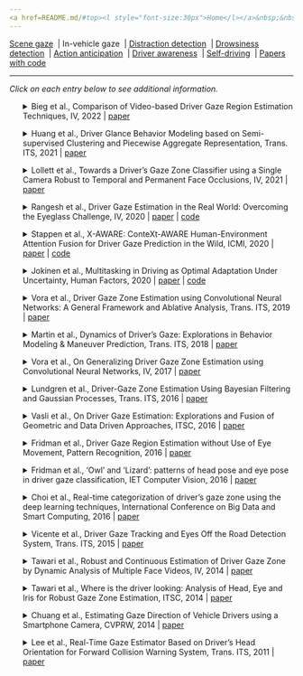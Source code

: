 ```yaml
---
<a href=README.md/#top><l style="font-size:30px">Home</l></a>&nbsp;&nbsp;| <a href=behavioral.md><l style="font-size:30px">Behavioral</l></a>&nbsp;&nbsp;| <l style="font-size:35px">Applications</l>&nbsp;&nbsp;| <a href=datasets.md><l style="font-size:30px">Datasets</l></a>&nbsp;&nbsp;
---
```


[Scene gaze](scene_gaze.md)&nbsp;&nbsp;| In-vehicle gaze&nbsp;&nbsp;| [Distraction detection](distraction_detection.md)&nbsp;&nbsp;| [Drowsiness detection](drowsiness_detection.md)&nbsp;&nbsp;| [Action anticipation](action_anticipation.md)&nbsp;&nbsp;| [Driver awareness](driver_awareness.md)&nbsp;&nbsp;| [Self-driving](self-driving.md)&nbsp;&nbsp;| [Papers with code](papers_with_code.md)&nbsp;&nbsp;
___
*Click on each entry below to see additional information.*
<ul><a name=2022_IV_Bieg></a>
<details close>
<summary>Bieg et al., Comparison of Video-based Driver Gaze Region Estimation Techniques, IV, 2022 | <a href=https://doi.org/10.1109/IV51971.2022.9827145>paper</a></summary>
<ul>
Dataset(s): private
</ul>
<ul>
<pre>
@inproceedings{2022_IV_Bieg,
    author = "Bieg, Hans-Joachim and Strobel, Simon and Fischer, Matthias S and La{\ss}mann, Paula",
    booktitle = "2022 IEEE Intelligent Vehicles Symposium (IV)",
    organization = "IEEE",
    pages = "382--389",
    title = "Comparison of Video-based Driver Gaze Region Estimation Techniques",
    year = "2022"
}
</pre>
</ul>
</ul>
<ul><a name=2021_T-ITS_Huang></a>
<details close>
<summary>Huang et al., Driver Glance Behavior Modeling based on Semi-supervised Clustering and Piecewise Aggregate Representation, Trans. ITS, 2021 | <a href=https://doi.org/10.1109/TITS.2021.3080322>paper</a></summary>
<ul>
Dataset(s): private
</ul>
<ul>
<pre>
@article{2021_T-ITS_Huang,
    author = "Huang, Jianling and Long, Yan and Zhao, Xiaohua",
    journal = "IEEE Transactions on Intelligent Transportation Systems",
    publisher = "IEEE",
    title = "Driver Glance Behavior Modeling Based on Semi-Supervised Clustering and Piecewise Aggregate Representation",
    year = "2021"
}
</pre>
</ul>
</ul>
<ul><a name=2021_IV_Lollett></a>
<details close>
<summary>Lollett et al., Towards a Driver’s Gaze Zone Classifier using a Single Camera Robust to Temporal and Permanent Face Occlusions, IV, 2021 | <a href=https://doi.org/0.1109/IV48863.2021.9575367>paper</a></summary>
<ul>
Dataset(s): private
</ul>
<ul>
<pre>
@inproceedings{2021_IV_Lollett,
    author = "Lollett, Catherine and Kamezaki, Mitsuhiro and Sugano, Shigeki",
    booktitle = "2021 IEEE Intelligent Vehicles Symposium (IV)",
    organization = "IEEE",
    pages = "578--585",
    title = "Towards a Driver's Gaze Zone Classifier using a Single Camera Robust to Temporal and Permanent Face Occlusions",
    year = "2021"
}
</pre>
</ul>
</ul>
<ul><a name=2020_IV_Rangesh></a>
<details close>
<summary>Rangesh et al., Driver Gaze Estimation in the Real World: Overcoming the Eyeglass Challenge, IV, 2020 | <a href=https://doi.org/10.1109/IV47402.2020.9304573>paper</a> | <a href=https://github.com/arangesh/GPCycleGAN>code</a></summary>
<ul>
Dataset(s): LISA v3
</ul>
<ul>
<pre>
@inproceedings{2020_IV_Rangesh,
    author = "Rangesh, Akshay and Zhang, Bowen and Trivedi, Mohan M",
    booktitle = "IV",
    title = "Driver gaze estimation in the real world: Overcoming the eyeglass challenge",
    year = "2020"
}
</pre>
</ul>
</ul>
<ul><a name=2020_ICMI_Stappen></a>
<details close>
<summary>Stappen et al., X-AWARE: ConteXt-AWARE Human-Environment Attention Fusion for Driver Gaze Prediction in the Wild, ICMI, 2020 | <a href=https://doi.org/10.1145/3382507.3417967>paper</a> | <a href=https://github.com/lstappen/XAWARE>code</a></summary>
<ul>
Dataset(s): <a href=datasets.md#DGW>DGW</a>
</ul>
<ul>
<pre>
@inproceedings{2020_ICMI_Stappen,
    author = {Stappen, Lukas and Rizos, Georgios and Schuller, Bj{\"o}rn},
    booktitle = "ICMI",
    title = "X-AWARE: ConteXt-AWARE Human-Environment Attention Fusion for Driver Gaze Prediction in the Wild",
    year = "2020"
}
</pre>
</ul>
</ul>
<ul><a name=2020_HumanFactors_Jokinen></a>
<details close>
<summary>Jokinen et al., Multitasking in Driving as Optimal Adaptation Under Uncertainty, Human Factors, 2020 | <a href=https://doi.org/10.1177/0018720820927687>paper</a> | <a href=https://gitlab.com/jokinenj/multitasking-driving>code</a></summary>
<ul>
Dataset(s): private
</ul>
<ul>
<pre>
@article{2020_HumanFactors_Jokinen,
    author = "Jokinen, Jussi PP and Kujala, Tuomo and Oulasvirta, Antti",
    journal = "Human factors",
    number = "8",
    pages = "1324--1341",
    publisher = "Sage Publications Sage CA: Los Angeles, CA",
    title = "Multitasking in driving as optimal adaptation under uncertainty",
    volume = "63",
    year = "2021"
}
</pre>
</ul>
</ul>
<ul><a name=2018_TIV_Vora></a>
<details close>
<summary>Vora et al., Driver Gaze Zone Estimation using Convolutional Neural Networks: A General Framework and Ablative Analysis, Trans. ITS, 2019 | <a href=https://doi.org/10.1109/TIV.2018.2843120>paper</a></summary>
<ul>
Dataset(s): private
</ul>
<ul>
<pre>
@article{2018_TIV_Vora,
    author = "Vora, Sourabh and Rangesh, Akshay and Trivedi, Mohan Manubhai",
    journal = "IEEE Transactions on Intelligent Vehicles",
    number = "3",
    pages = "254--265",
    title = "Driver gaze zone estimation using convolutional neural networks: A general framework and ablative analysis",
    volume = "3",
    year = "2018"
}
</pre>
</ul>
</ul>
<ul><a name=2018_TIV_Martin></a>
<details close>
<summary>Martin et al., Dynamics of Driver’s Gaze: Explorations in Behavior Modeling & Maneuver Prediction, Trans. ITS, 2018 | <a href=https://doi.org/10.1109/TIV.2018.2804160>paper</a></summary>
<ul>
Dataset(s): private
</ul>
<ul>
<pre>
@article{2018_TIV_Martin,
    author = "Martin, Sujitha and Vora, Sourabh and Yuen, Kevan and Trivedi, Mohan Manubhai",
    journal = "IEEE Transactions on Intelligent Vehicles",
    number = "2",
    pages = "141--150",
    title = "Dynamics of driver's gaze: Explorations in behavior modeling and maneuver prediction",
    volume = "3",
    year = "2018"
}
</pre>
</ul>
</ul>
<ul><a name=2017_IV_Vora></a>
<details close>
<summary>Vora et al., On Generalizing Driver Gaze Zone Estimation using Convolutional Neural Networks, IV, 2017 | <a href=https://doi.org/10.1109/IVS.2017.7995822>paper</a></summary>
<ul>
Dataset(s): private
</ul>
<ul>
<pre>
@inproceedings{2017_IV_Vora,
    author = "Vora, Sourabh and Rangesh, Akshay and Trivedi, Mohan M",
    booktitle = "IV",
    title = "On generalizing driver gaze zone estimation using convolutional neural networks",
    year = "2017"
}
</pre>
</ul>
</ul>
<ul><a name=2016_T-ITS_Lundgren></a>
<details close>
<summary>Lundgren et al., Driver-Gaze Zone Estimation Using Bayesian Filtering and Gaussian Processes, Trans. ITS, 2016 | <a href=https://doi.org/10.1109/TITS.2016.2526050>paper</a></summary>
<ul>
Dataset(s): private
</ul>
<ul>
<pre>
@article{2016_T-ITS_Lundgren,
    author = "Lundgren, Malin and Hammarstrand, Lars and McKelvey, Tomas",
    journal = "IEEE Transactions on Intelligent Transportation Systems",
    number = "10",
    pages = "2739--2750",
    publisher = "IEEE",
    title = "Driver-gaze zone estimation using Bayesian filtering and Gaussian processes",
    volume = "17",
    year = "2016"
}
</pre>
</ul>
</ul>
<ul><a name=2016_ITSC_Vasli></a>
<details close>
<summary>Vasli et al., On Driver Gaze Estimation: Explorations and Fusion of Geometric and Data Driven Approaches, ITSC, 2016 | <a href=https://doi.org/10.1109/ITSC.2016.7795623>paper</a></summary>
<ul>
Dataset(s): private
</ul>
<ul>
<pre>
@inproceedings{2016_ITSC_Vasli,
    author = "Vasli, Borhan and Martin, Sujitha and Trivedi, Mohan Manubhai",
    booktitle = "ITSC",
    title = "On driver gaze estimation: Explorations and fusion of geometric and data driven approaches",
    year = "2016"
}
</pre>
</ul>
</ul>
<ul><a name=2016_IS_Fridman></a>
<details close>
<summary>Fridman et al., Driver Gaze Region Estimation without Use of Eye Movement, Pattern Recognition, 2016 | <a href=https://doi.org/10.1109/MIS.2016.47>paper</a></summary>
<ul>
Dataset(s): private
</ul>
<ul>
<pre>
@article{2016_IS_Fridman,
    author = "Fridman, Lex and Langhans, Philipp and Lee, Joonbum and Reimer, Bryan",
    journal = "IEEE Intelligent Systems",
    number = "3",
    pages = "49--56",
    title = "Driver gaze region estimation without use of eye movement",
    volume = "31",
    year = "2016"
}
</pre>
</ul>
</ul>
<ul><a name=2016_IET_Fridman></a>
<details close>
<summary>Fridman et al., ‘Owl’ and ‘Lizard’: patterns of head pose and eye pose in driver gaze classification, IET Computer Vision, 2016 | <a href=https://doi.org/10.1049/iet-cvi.2015.0296>paper</a></summary>
<ul>
Dataset(s): private
</ul>
<ul>
<pre>
@article{2016_IET_Fridman,
    author = "Fridman, Lex and Lee, Joonbum and Reimer, Bryan and Victor, Trent",
    journal = "IET Computer Vision",
    number = "4",
    pages = "308--314",
    title = "‘Owl’and ‘Lizard’: Patterns of head pose and eye pose in driver gaze classification",
    volume = "10",
    year = "2016"
}
</pre>
</ul>
</ul>
<ul><a name=2016_BigComp_Choi></a>
<details close>
<summary>Choi et al., Real-time categorization of driver’s gaze zone using the deep learning techniques, International Conference on Big Data and Smart Computing, 2016 | <a href=https://doi.org/10.1109/BIGCOMP.2016.7425813>paper</a></summary>
<ul>
Dataset(s): private
</ul>
<ul>
<pre>
@inproceedings{2016_BigComp_Choi,
    author = "Choi, In-Ho and Hong, Sung Kyung and Kim, Yong-Guk",
    booktitle = "ICBDSC",
    title = "Real-time categorization of driver's gaze zone using the deep learning techniques",
    year = "2016"
}
</pre>
</ul>
</ul>
<ul><a name=2015_T-ITS_Vicente></a>
<details close>
<summary>Vicente et al., Driver Gaze Tracking and Eyes Off the Road Detection System, Trans. ITS, 2015 | <a href=https://doi.org/10.1109/TITS.2015.2396031>paper</a></summary>
<ul>
Dataset(s): private
</ul>
<ul>
<pre>
@article{2015_T-ITS_Vicente,
    author = "Vicente, Francisco and Huang, Zehua and Xiong, Xuehan and De la Torre, Fernando and Zhang, Wende and Levi, Dan",
    journal = "IEEE Transactions on Intelligent Transportation Systems",
    number = "4",
    pages = "2014--2027",
    title = "Driver gaze tracking and eyes off the road detection system",
    volume = "16",
    year = "2015"
}
</pre>
</ul>
</ul>
<ul><a name=2014_IV_Tawari></a>
<details close>
<summary>Tawari et al., Robust and Continuous Estimation of Driver Gaze Zone by Dynamic Analysis of Multiple Face Videos, IV, 2014 | <a href=https://doi.org/10.1109/IVS.2014.6856607>paper</a></summary>
<ul>
Dataset(s): private
</ul>
<ul>
<pre>
@inproceedings{2014_IV_Tawari,
    author = "Tawari, Ashish and Trivedi, Mohan M",
    booktitle = "IV",
    title = "Robust and continuous estimation of driver gaze zone by dynamic analysis of multiple face videos",
    year = "2014"
}
</pre>
</ul>
</ul>
<ul><a name=2014_ITSC_Tawari></a>
<details close>
<summary>Tawari et al., Where is the driver looking: Analysis of Head, Eye and Iris for Robust Gaze Zone Estimation, ITSC, 2014 | <a href=https://doi.org/10.1109/ITSC.2014.6957817>paper</a></summary>
<ul>
Dataset(s): private
</ul>
<ul>
<pre>
@inproceedings{2014_ITSC_Tawari,
    author = "Tawari, Ashish and Chen, Kuo Hao and Trivedi, Mohan M",
    booktitle = "ITSC",
    title = "Where is the driver looking: Analysis of head, eye and iris for robust gaze zone estimation",
    year = "2014"
}
</pre>
</ul>
</ul>
<ul><a name=2014_CVPRW_Chuang></a>
<details close>
<summary>Chuang et al., Estimating Gaze Direction of Vehicle Drivers using a Smartphone Camera, CVPRW, 2014 | <a href=https://www.cv-foundation.org//openaccess/content_cvpr_workshops_2014/W03/papers/Chuang_Estimating_Gaze_Direction_2014_CVPR_paper.pdf>paper</a></summary>
<ul>
Dataset(s): private
</ul>
<ul>
<pre>
@inproceedings{2014_CVPRW_Chuang,
    author = "Chuang, Meng-Che and Bala, Raja and Bernal, Edgar A and Paul, Peter and Burry, Aaron",
    booktitle = "CVPRW",
    title = "Estimating gaze direction of vehicle drivers using a smartphone camera",
    year = "2014"
}
</pre>
</ul>
</ul>
<ul><a name=2011_T-ITS_Lee></a>
<details close>
<summary>Lee et al., Real-Time Gaze Estimator Based on Driver’s Head Orientation for Forward Collision Warning System, Trans. ITS, 2011 | <a href=https://doi.org/10.1109/TITS.2010.2091503>paper</a></summary>
<ul>
Dataset(s): private
</ul>
<ul>
<pre>
@article{2011_T-ITS_Lee,
    author = "Lee, Sung Joo and Jo, Jaeik and Jung, Ho Gi and Park, Kang Ryoung and Kim, Jaihie",
    journal = "IEEE Transactions on Intelligent Transportation Systems",
    number = "1",
    pages = "254--267",
    title = "Real-time gaze estimator based on driver's head orientation for forward collision warning system",
    volume = "12",
    year = "2011"
}
</pre>
</ul>
</ul>
